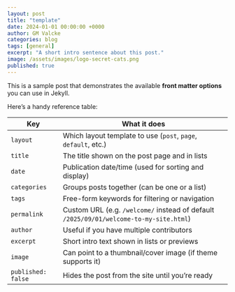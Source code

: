 ```yaml
---
layout: post
title: "template"
date: 2024-01-01 00:00:00 +0000
author: GM Valcke
categories: blog
tags: [general]
excerpt: "A short intro sentence about this post."
image: /assets/images/logo-secret-cats.png
published: true
---
```


This is a sample post that demonstrates the available **front matter options** you can use in Jekyll.

Here’s a handy reference table:

| Key                | What it does                                                                           |
| ------------------ | -------------------------------------------------------------------------------------- |
| `layout`           | Which layout template to use (`post`, `page`, `default`, etc.)                         |
| `title`            | The title shown on the post page and in lists                                          |
| `date`             | Publication date/time (used for sorting and display)                                   |
| `categories`       | Groups posts together (can be one or a list)                                           |
| `tags`             | Free-form keywords for filtering or navigation                                         |
| `permalink`        | Custom URL (e.g. `/welcome/` instead of default `/2025/09/01/welcome-to-my-site.html`) |
| `author`           | Useful if you have multiple contributors                                               |
| `excerpt`          | Short intro text shown in lists or previews                                            |
| `image`            | Can point to a thumbnail/cover image (if theme supports it)                            |
| `published: false` | Hides the post from the site until you’re ready                                        |
